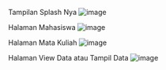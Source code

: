 Tampilan Splash Nya
![image](https://github.com/user-attachments/assets/fc5ccd3e-1d94-4084-b632-332fcf63caf5)

Halaman Mahasiswa
![image](https://github.com/user-attachments/assets/5aaa5554-78a9-4723-9e07-e512465d0796)

Halaman Mata Kuliah
![image](https://github.com/user-attachments/assets/d359430a-ea26-4f3c-87dc-3a0a41a20d26)

Halaman View Data atau Tampil Data
![image](https://github.com/user-attachments/assets/befd068d-7d25-4acd-a72d-2814fd3e468d)




